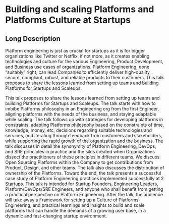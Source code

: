 # Building and scaling Platforms and Platforms Culture at Startups

## Long Description

Platform engineering is just as crucial for startups as it is for bigger organizations like Twitter or Netflix, if not more, as it creates enabling technologies and culture for the various Engineering, Product Development, and Business use cases of organizations. Platform Engineering, done “suitably” right, can lead Companies to efficiently deliver high-quality, secure, compliant, robust, and reliable products to their customers. This talk proposes to share the lessons learned from setting up teams and building Platforms for Startups and Scaleups.

This talk proposes to share the lessons learned from setting up teams and building Platforms for Startups and Scaleups. The talk starts with how to imbibe Platforms philosophy in an Engineering org from the first Engineer, aligning platforms with the needs of the business, and staying adaptable while scaling. The talk follows up with strategies for developing platforms in constraints, adapting Platforms philosophy based on the constraints of time, knowledge, money, etc; decisions regarding suitable technologies and services, and iterating through feedback from customers and stakeholders, while supporting the rapid growth of the organization and the business. The talk discusses in detail the synonymity of Platform Engineering, DevOps, and SRE principles in practice and the silos created when Organizations dissect the practitioners of these principles in different teams. We discuss Open Sourcing Platforms within the Company to get contributions from Product, Design, and other teams. The talk also discusses the distribution of ownership of the Platforms. Toward the end, the talk presents a successful case study of Platform Engineering practices implemented successfully at 2 Startups. This talk is intended for Startup Founders, Engineering Leaders, Platform/DevOps/SRE Engineers, and anyone who shall benefit from getting a practical perspective on Platform Engineering. After the talk, the audience will take away a Framework for setting up a Culture of Platforms Engineering, and practical learnings and insights to build and scale platforms that can handle the demands of a growing user base, in a dynamic and fast-changing startup environment.


